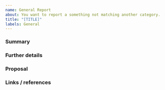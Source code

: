 ```yaml
---
name: General Report
about: You want to report a something not matching another category.
title: "[TITLE]"
labels: General
---
```


### Summary

<!-- Summarize the bug encountered concisely -->

### Further details

<!-- Include use cases, benefits, and/or goals -->

### Proposal

<!-- What do you propose to solve this issue? -->

### Links / references

<!-- Provide any screenshot or links to websites that may be relevant to your proposal -->
